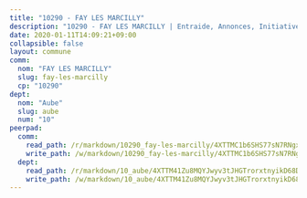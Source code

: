 ```yaml
---
title: "10290 - FAY LES MARCILLY"
description: "10290 - FAY LES MARCILLY | Entraide, Annonces, Initiatives"
date: 2020-01-11T14:09:21+09:00
collapsible: false
layout: commune
comm:
  nom: "FAY LES MARCILLY"
  slug: fay-les-marcilly
  cp: "10290"
dept:
  nom: "Aube"
  slug: aube
  num: "10"
peerpad:
  comm:
    read_path: /r/markdown/10290_fay-les-marcilly/4XTTMC1b6SHS77sN7RNgxtbxa18tWjHNgoKjRAJMnJwz9TxcT
    write_path: /w/markdown/10290_fay-les-marcilly/4XTTMC1b6SHS77sN7RNgxtbxa18tWjHNgoKjRAJMnJwz9TxcT-K3TgUnewvwSWhWeR29NndRPrBtMkpMz7VxfuuUJekqUzw3Nobpv7xd72djY1GN5kZaaPJLfNr3gmhw4N5LavGsNT72R4XAJXTYWifpMsnVi5PxiqdYAM2MSRmwxTqkvLJx4tSrg3
  dept:
    read_path: /r/markdown/10_aube/4XTTM41Zu8MQYJwyv3tJHGTrorxtnyikD68DsVemyiZk3ThMz
    write_path: /w/markdown/10_aube/4XTTM41Zu8MQYJwyv3tJHGTrorxtnyikD68DsVemyiZk3ThMz-K3TgTmGUJaeXhcyrKr3gXoqmq82GkfYoTwSCbr39jXo2qoiz4eMZ1zWf94tEK8PkgCEQwZ6j878iec7q7nyW22BbTVtKr2C3mJwkjMoqhPxRA9brvyfx2cZBiMVgJntTtrf7GrDW
---
```


